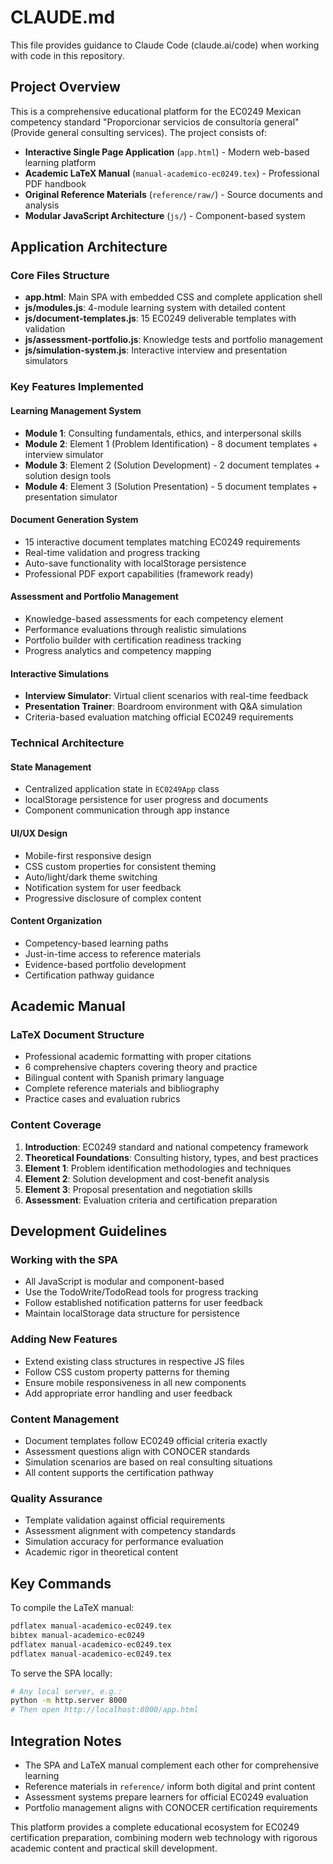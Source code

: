 # CLAUDE.md

This file provides guidance to Claude Code (claude.ai/code) when working with code in this repository.

## Project Overview

This is a comprehensive educational platform for the EC0249 Mexican competency standard "Proporcionar servicios de consultoría general" (Provide general consulting services). The project consists of:

- **Interactive Single Page Application** (`app.html`) - Modern web-based learning platform
- **Academic LaTeX Manual** (`manual-academico-ec0249.tex`) - Professional PDF handbook
- **Original Reference Materials** (`reference/raw/`) - Source documents and analysis
- **Modular JavaScript Architecture** (`js/`) - Component-based system

## Application Architecture

### Core Files Structure
- **app.html**: Main SPA with embedded CSS and complete application shell
- **js/modules.js**: 4-module learning system with detailed content
- **js/document-templates.js**: 15 EC0249 deliverable templates with validation
- **js/assessment-portfolio.js**: Knowledge tests and portfolio management
- **js/simulation-system.js**: Interactive interview and presentation simulators

### Key Features Implemented

#### Learning Management System
- **Module 1**: Consulting fundamentals, ethics, and interpersonal skills
- **Module 2**: Element 1 (Problem Identification) - 8 document templates + interview simulator
- **Module 3**: Element 2 (Solution Development) - 2 document templates + solution design tools  
- **Module 4**: Element 3 (Solution Presentation) - 5 document templates + presentation simulator

#### Document Generation System
- 15 interactive document templates matching EC0249 requirements
- Real-time validation and progress tracking
- Auto-save functionality with localStorage persistence
- Professional PDF export capabilities (framework ready)

#### Assessment and Portfolio Management
- Knowledge-based assessments for each competency element
- Performance evaluations through realistic simulations
- Portfolio builder with certification readiness tracking
- Progress analytics and competency mapping

#### Interactive Simulations
- **Interview Simulator**: Virtual client scenarios with real-time feedback
- **Presentation Trainer**: Boardroom environment with Q&A simulation
- Criteria-based evaluation matching official EC0249 requirements

### Technical Architecture

#### State Management
- Centralized application state in `EC0249App` class
- localStorage persistence for user progress and documents
- Component communication through app instance

#### UI/UX Design
- Mobile-first responsive design
- CSS custom properties for consistent theming
- Auto/light/dark theme switching
- Notification system for user feedback
- Progressive disclosure of complex content

#### Content Organization
- Competency-based learning paths
- Just-in-time access to reference materials
- Evidence-based portfolio development
- Certification pathway guidance

## Academic Manual

### LaTeX Document Structure
- Professional academic formatting with proper citations
- 6 comprehensive chapters covering theory and practice
- Bilingual content with Spanish primary language
- Complete reference materials and bibliography
- Practice cases and evaluation rubrics

### Content Coverage
1. **Introduction**: EC0249 standard and national competency framework
2. **Theoretical Foundations**: Consulting history, types, and best practices  
3. **Element 1**: Problem identification methodologies and techniques
4. **Element 2**: Solution development and cost-benefit analysis
5. **Element 3**: Proposal presentation and negotiation skills
6. **Assessment**: Evaluation criteria and certification preparation

## Development Guidelines

### Working with the SPA
- All JavaScript is modular and component-based
- Use the TodoWrite/TodoRead tools for progress tracking
- Follow established notification patterns for user feedback
- Maintain localStorage data structure for persistence

### Adding New Features
- Extend existing class structures in respective JS files
- Follow CSS custom property patterns for theming
- Ensure mobile responsiveness in all new components
- Add appropriate error handling and user feedback

### Content Management
- Document templates follow EC0249 official criteria exactly
- Assessment questions align with CONOCER standards
- Simulation scenarios are based on real consulting situations
- All content supports the certification pathway

### Quality Assurance
- Template validation against official requirements
- Assessment alignment with competency standards
- Simulation accuracy for performance evaluation
- Academic rigor in theoretical content

## Key Commands

To compile the LaTeX manual:
```bash
pdflatex manual-academico-ec0249.tex
bibtex manual-academico-ec0249
pdflatex manual-academico-ec0249.tex
pdflatex manual-academico-ec0249.tex
```

To serve the SPA locally:
```bash
# Any local server, e.g.:
python -m http.server 8000
# Then open http://localhost:8000/app.html
```

## Integration Notes

- The SPA and LaTeX manual complement each other for comprehensive learning
- Reference materials in `reference/` inform both digital and print content
- Assessment systems prepare learners for official EC0249 evaluation
- Portfolio management aligns with CONOCER certification requirements

This platform provides a complete educational ecosystem for EC0249 certification preparation, combining modern web technology with rigorous academic content and practical skill development.